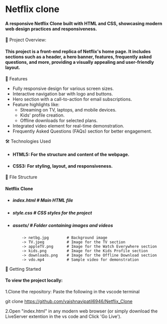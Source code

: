 ﻿# Netflix clone
#### A responsive Netflix Clone built with HTML and CSS, showcasing modern web design practices and responsiveness.

📜 Project Overview:
#### This project is a front-end replica of Netflix's home page. It includes sections such as a header, a hero banner, features, frequently asked questions, and more, providing a visually appealing and user-friendly layout.

🎯 Features
* Fully responsive design for various screen sizes.
* Interactive navigation bar with logo and buttons.
* Hero section with a call-to-action for email subscriptions.
* Feature highlights like:
   * Streaming on TV, laptops, and mobile devices.
   * Kids' profile creation.
   * Offline downloads for selected plans.
* Integrated video element for real-time demonstration.
* Frequently Asked Questions (FAQs) section for better engagement.

🛠️ Technologies Used
* #### HTML5: For the structure and content of the webpage.
* #### CSS3: For styling, layout, and responsiveness.

📂 File Structure
#### Netflix Clone

* ##### index.html           # Main HTML file
* ##### style.css            # CSS styles for the project
* ##### assets/              # Folder containing images and videos
          -> netbg.jpg        # Background image
          -> TV.jpeg          # Image for the TV section
          -> appleTV.png      # Image for the Watch Everywhere section
          -> kids.png         # Image for the Kids Profile section
          -> downloads.png    # Image for the Offline Download section
          -> vdo.mp4          # Sample video for demonstration

🚀 Getting Started
#### To view the project locally:

1.Clone the repository: Paste the following in the vscode terminal

git clone <https://github.com/vaishnavipatil6946/Netflix_Clone>

2.Open "index.html" in any modern web browser (or simply download the LiveServer extention in the vs code and Click 'Go Live').
